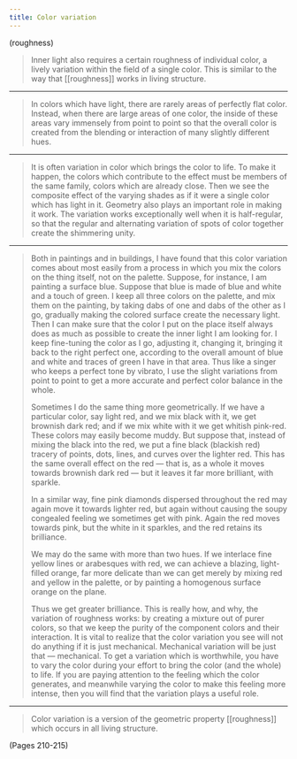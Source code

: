```yaml
---
title: Color variation
---
```


(roughness)

> Inner light also requires a certain roughness of individual color, a lively variation within the field of a single color. This is similar to the way that [[roughness]] works in living structure.

---

> In colors which have light, there are rarely areas of perfectly flat color. Instead, when there are large areas of one color, the inside of these areas vary immensely from point to point so that the overall color is created from the blending or interaction of many slightly different hues.

---

> It is often variation in color which brings the color to life. To make it happen, the colors which contribute to the effect must be members of the same family, colors which are already close. Then we see the composite effect of the varying shades as if it were a single color which has light in it. Geometry also plays an important role in making it work. The variation works exceptionally well when it is half-regular, so that the regular and alternating variation of spots of color together create the shimmering unity.

---

> Both in paintings and in buildings, I have found that this color variation comes about most easily from a process in which you mix the colors on the thing itself, not on the palette. Suppose, for instance, I am painting a surface blue. Suppose that blue is made of blue and white and a touch of green. I keep all three colors on the palette, and mix them on the painting, by taking dabs of one and dabs of the other as I go, gradually making the colored surface create the necessary light. Then I can make sure that the color I put on the place itself always does as much as possible to create the inner light I am looking for. I keep fine-tuning the color as I go, adjusting it, changing it, bringing it back to the right perfect one, according to the overall amount of blue and white and traces of green I have in that area. Thus like a singer who keeps a perfect tone by vibrato, I use the slight variations from point to point to get a more accurate and perfect color balance in the whole.
> 
> Sometimes I do the same thing more geometrically. If we have a particular color, say light red, and we mix black with it, we get brownish dark red; and if we mix white with it we get whitish pink-red. These colors may easily become muddy. But suppose that, instead of mixing the black into the red, we put a fine black (blackish red) tracery of points, dots, lines, and curves over the lighter red. This has the same overall effect on the red — that is, as a whole it moves towards brownish dark red — but it leaves it far more brilliant, with sparkle.
> 
> In a similar way, fine pink diamonds dispersed throughout the red may again move it towards lighter red, but again without causing the soupy congealed feeling we sometimes get with pink. Again the red moves towards pink, but the white in it sparkles, and the red retains its brilliance.
> 
> We may do the same with more than two hues. If we interlace fine yellow lines or arabesques with red, we can achieve a blazing, light-filled orange, far more delicate than we can get merely by mixing red and yellow in the palette, or by painting a homogenous surface orange on the plane.
> 
> Thus we get greater brilliance. This is really how, and why, the variation of roughness works: by creating a mixture out of purer colors, so that we keep the purity of the component colors and their interaction. It is vital to realize that the color variation you see will not do anything if it is just mechanical. Mechanical variation will be just that — mechanical. To get a variation which is worthwhile, you have to vary the color during your effort to bring the color (and the whole) to life. If you are paying attention to the feeling which the color generates, and meanwhile varying the color to make this feeling more intense, then you will find that the variation plays a useful role.

---

> Color variation is a version of the geometric property [[roughness]] which occurs in all living structure.

(Pages 210-215)